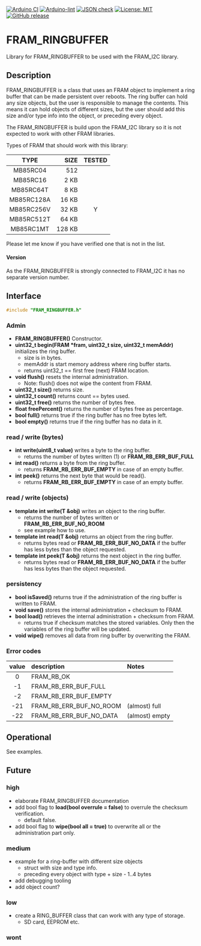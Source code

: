 
[![Arduino CI](https://github.com/RobTillaart/FRAM_I2C/workflows/Arduino%20CI/badge.svg)](https://github.com/marketplace/actions/arduino_ci)
[![Arduino-lint](https://github.com/RobTillaart/FRAM_I2C/actions/workflows/arduino-lint.yml/badge.svg)](https://github.com/RobTillaart/FRAM_I2C/actions/workflows/arduino-lint.yml)
[![JSON check](https://github.com/RobTillaart/FRAM_I2C/actions/workflows/jsoncheck.yml/badge.svg)](https://github.com/RobTillaart/FRAM_I2C/actions/workflows/jsoncheck.yml)
[![License: MIT](https://img.shields.io/badge/license-MIT-green.svg)](https://github.com/RobTillaart/FRAM_I2C/blob/master/LICENSE)
[![GitHub release](https://img.shields.io/github/release/RobTillaart/FRAM_I2C.svg?maxAge=3600)](https://github.com/RobTillaart/FRAM_I2C/releases)


# FRAM_RINGBUFFER

Library for FRAM_RINGBUFFER to be used with the FRAM_I2C library.


## Description

FRAM_RINGBUFFER is a class that uses an FRAM object to implement 
a ring buffer that can be made persistent over reboots. 
The ring buffer can hold any size objects, but the user is responsible
to manage the contents. 
This means it can hold objects of different sizes, but the user should
add this size and/or type info into the object, or preceding every object.

The FRAM_RINGBUFFER is build upon the FRAM_I2C library so it is not 
expected to work with other FRAM libraries.

Types of FRAM that should work with this library:

|  TYPE      | SIZE   | TESTED |
|:----------:|-------:|:------:|
| MB85RC04   |   512  |        |
| MB85RC16   |   2 KB |        |
| MB85RC64T  |   8 KB |        |
| MB85RC128A |  16 KB |        |
| MB85RC256V |  32 KB |   Y    |
| MB85RC512T |  64 KB |        |
| MB85RC1MT  | 128 KB |        |

Please let me know if you have verified one that is not in the list.


#### Version

As the FRAM_RINGBUFFER is strongly connected to FRAM_I2C 
it has no separate version number.


## Interface

```cpp
#include "FRAM_RINGBUFFER.h"
```

### Admin

- **FRAM_RINGBUFFER()** Constructor.
- **uint32_t begin(FRAM \*fram, uint32_t size, uint32_t memAddr)** initializes 
the ring buffer. 
  - size is in bytes. 
  - memAddr is start memory address where ring buffer starts.
  - returns uint32_t == first free (next) FRAM location.
- **void flush()** resets the internal administration. 
  - Note: flush() does not wipe the content from FRAM.
- **uint32_t size()** returns size.
- **uint32_t count()** returns count == bytes used.
- **uint32_t free()** returns the number of bytes free.
- **float freePercent()** returns the number of bytes free as percentage.
- **bool full()** returns true if the ring buffer has no free bytes left.
- **bool empty()** returns true if the ring buffer has no data in it.


### read / write (bytes)

- **int write(uint8_t value)** writes a byte to the ring buffer.
  - returns the number of bytes written (1) or **FRAM_RB_ERR_BUF_FULL**
- **int read()** returns a byte from the ring buffer.
  - returns **FRAM_RB_ERR_BUF_EMPTY** in case of an empty buffer.
- **int peek()** returns the next byte that would be read().
  - returns **FRAM_RB_ERR_BUF_EMPTY** in case of an empty buffer.


### read / write (objects)

- **template <class T> int write(T &obj)** writes an object to the ring buffer.
  - returns the number of bytes written or **FRAM_RB_ERR_BUF_NO_ROOM**
  - see example how to use.
- **template <class T> int read(T &obj)** returns an object from the ring buffer.
  - returns bytes read or **FRAM_RB_ERR_BUF_NO_DATA** if the buffer has less 
    bytes than the object requested.
- **template <class T> int peek(T &obj)** returns the next object in the ring buffer.
  - returns bytes read or **FRAM_RB_ERR_BUF_NO_DATA** if the buffer has less 
    bytes than the object requested.


### persistency

- **bool isSaved()** returns true if the administration of the ring buffer
is written to FRAM.
- **void save()** stores the internal administration + checksum to FRAM.
- **bool load()** retrieves the internal administration + checksum from FRAM.
  - returns true if checksum matches the stored variables. Only then the 
  variables of the ring buffer will be updated. 
- **void wipe()** removes all data from ring buffer by overwriting the FRAM.



### Error codes

|  value  |  description             |  Notes  |
|:-------:|:-------------------------|:--------|
|     0   |  FRAM_RB_OK              |
|    -1   |  FRAM_RB_ERR_BUF_FULL    |
|    -2   |  FRAM_RB_ERR_BUF_EMPTY   |
|   -21   |  FRAM_RB_ERR_BUF_NO_ROOM |  (almost) full
|   -22   |  FRAM_RB_ERR_BUF_NO_DATA |  (almost) empty


## Operational

See examples.

## Future


### high

- elaborate FRAM_RINGBUFFER documentation
- add bool flag to **load(bool overrule = false)** to overrule the checksum verification.
  - default false.
- add bool flag to **wipe(bool all = true)** to overwrite all or the
  administration part only.
  

### medium

- example for a ring-buffer with different size objects
  - struct with size and type info.
  - preceding every object with type + size - 1..4 bytes 
- add debugging tooling
- add object count?

### low

- create a RING_BUFFER class that can work with any type of storage.
  - SD card, EEPROM etc.

### wont

